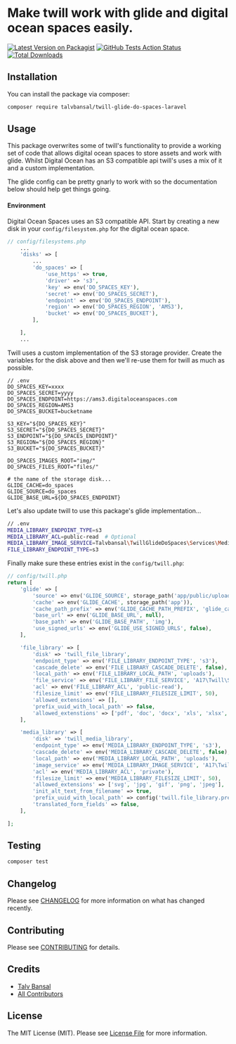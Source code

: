 # Make twill work with glide and digital ocean spaces easily.

[![Latest Version on Packagist](https://img.shields.io/packagist/v/talvbansal/twill-glide-do-spaces.svg?style=flat-square)](https://packagist.org/packages/talvbansal/twill-glide-do-spaces)
[![GitHub Tests Action Status](https://img.shields.io/github/workflow/status/talvbansal/twill-glide-do-spaces/run-tests?label=tests)](https://github.com/talvbansal/twill-glide-do-spaces/actions?query=workflow%3Arun-tests+branch%3Amaster)
[![Total Downloads](https://img.shields.io/packagist/dt/talvbansal/twill-glide-do-spaces.svg?style=flat-square)](https://packagist.org/packages/talvbansal/twill-glide-do-spaces)



## Installation

You can install the package via composer:

```bash
composer require talvbansal/twill-glide-do-spaces-laravel
```

## Usage

This package overwrites some of twill's functionality to provide a working set of code that allows digital ocean spaces to store assets and work with glide.
Whilst Digital Ocean has an S3 compatible api twill's uses a mix of it and a custom implementation.

The glide config can be pretty gnarly to work with so the documentation below should help get things going.

#### Environment

Digital Ocean Spaces uses an S3 compatible API. Start by creating a new disk in your `config/filesystem.php` for the digital ocean space.

```php
// config/filesystems.php
    ...
    'disks' => [
        ...
        'do_spaces' => [
            'use_https' => true,
            'driver' => 's3',
            'key' => env('DO_SPACES_KEY'),
            'secret' => env('DO_SPACES_SECRET'),
            'endpoint' => env('DO_SPACES_ENDPOINT'),
            'region' => env('DO_SPACES_REGION', 'AMS3'),
            'bucket' => env('DO_SPACES_BUCKET'),
        ],

    ],
    ...
```

Twill uses a custom implementation of the S3 storage provider. Create the variables for the disk above and then we'll re-use them for twill as much as possible.
```
// .env
DO_SPACES_KEY=xxxx
DO_SPACES_SECRET=yyyy
DO_SPACES_ENDPOINT=https://ams3.digitaloceanspaces.com
DO_SPACES_REGION=AMS3
DO_SPACES_BUCKET=bucketname

S3_KEY="${DO_SPACES_KEY}"
S3_SECRET="${DO_SPACES_SECRET}"
S3_ENDPOINT="${DO_SPACES_ENDPOINT}"
S3_REGION="${DO_SPACES_REGION}"
S3_BUCKET="${DO_SPACES_BUCKET}"

DO_SPACES_IMAGES_ROOT="img/"
DO_SPACES_FILES_ROOT="files/"

# the name of the storage disk...
GLIDE_CACHE=do_spaces
GLIDE_SOURCE=do_spaces
GLIDE_BASE_URL=${DO_SPACES_ENDPOINT}
```

Let's also update twill to use this package's glide implementation...
```bash
// .env
MEDIA_LIBRARY_ENDPOINT_TYPE=s3
MEDIA_LIBRARY_ACL=public-read  # Optional
MEDIA_LIBRARY_IMAGE_SERVICE=Talvbansal\TwillGlideDoSpaces\Services\MediaLibrary\Glide
FILE_LIBRARY_ENDPOINT_TYPE=s3
```

Finally make sure these entries exist in the `config/twill.php`:

```php
// config/twill.php
return [
    'glide' => [
        'source' => env('GLIDE_SOURCE', storage_path('app/public/uploads'.config('twill.media_library.local_path'))),
        'cache' => env('GLIDE_CACHE', storage_path('app')),
        'cache_path_prefix' => env('GLIDE_CACHE_PATH_PREFIX', 'glide_cache'),
        'base_url' => env('GLIDE_BASE_URL', null),
        'base_path' => env('GLIDE_BASE_PATH', 'img'),
        'use_signed_urls' => env('GLIDE_USE_SIGNED_URLS', false),
    ],

    'file_library' => [
        'disk' => 'twill_file_library',
        'endpoint_type' => env('FILE_LIBRARY_ENDPOINT_TYPE', 's3'),
        'cascade_delete' => env('FILE_LIBRARY_CASCADE_DELETE', false),
        'local_path' => env('FILE_LIBRARY_LOCAL_PATH', 'uploads'),
        'file_service' => env('FILE_LIBRARY_FILE_SERVICE', 'A17\Twill\Services\FileLibrary\Disk'),
        'acl' => env('FILE_LIBRARY_ACL', 'public-read'),
        'filesize_limit' => env('FILE_LIBRARY_FILESIZE_LIMIT', 50),
        'allowed_extensions' => [],
        'prefix_uuid_with_local_path' => false,
        'allowed_extenstions' => ['pdf', 'doc', 'docx', 'xls', 'xlsx', 'ppt', 'pptx'],
    ],

    'media_library' => [
        'disk' => 'twill_media_library',
        'endpoint_type' => env('MEDIA_LIBRARY_ENDPOINT_TYPE', 's3'),
        'cascade_delete' => env('MEDIA_LIBRARY_CASCADE_DELETE', false),
        'local_path' => env('MEDIA_LIBRARY_LOCAL_PATH', 'uploads'),
        'image_service' => env('MEDIA_LIBRARY_IMAGE_SERVICE', 'A17\Twill\Services\MediaLibrary\Glide'),
        'acl' => env('MEDIA_LIBRARY_ACL', 'private'),
        'filesize_limit' => env('MEDIA_LIBRARY_FILESIZE_LIMIT', 50),
        'allowed_extensions' => ['svg', 'jpg', 'gif', 'png', 'jpeg'],
        'init_alt_text_from_filename' => true,
        'prefix_uuid_with_local_path' => config('twill.file_library.prefix_uuid_with_local_path', false),
        'translated_form_fields' => false,
    ],

];
```

## Testing

``` bash
composer test
```

## Changelog

Please see [CHANGELOG](CHANGELOG.md) for more information on what has changed recently.

## Contributing

Please see [CONTRIBUTING](CONTRIBUTING.md) for details.

## Credits

- [Talv Bansal](https://github.com/talvbansal)
- [All Contributors](../../contributors)

## License

The MIT License (MIT). Please see [License File](LICENSE.md) for more information.
